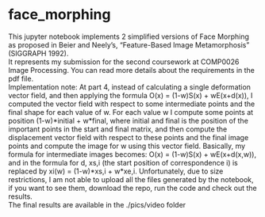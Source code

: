 # face_morphing
This jupyter notebook implements 2 simplified versions of Face Morphing as proposed in Beier and Neely’s, “Feature-Based Image Metamorphosis” (SIGGRAPH 1992).  <br>
It represents my submission for the second coursework at COMP0026 Image Processing. You can read more details about the requirements in the pdf file.  <br> 
Implementation note: At part 4, instead of calculating a single deformation vector field, and then applying the formula O(x) = (1-w)S(x) + wE(x+d(x)), I computed the vector field with respect to some intermediate points and the final shape for each value of w. For each value w I compute some points at position (1-w)\*initial + w\*final, where initial and final is the position of the important points in the start and final matrix, and then compute the displacement vector field with respect to these points and the final image points and compute the image for w using this vector field. Basically, my formula for intermediate images becomes: O(x) = (1-w)S(x) + wE(x+d(x,w)), and in the formula for d, xs,i (the start position of correspondence i) is replaced by xi(w) = (1-w)\*xs,i + w\*xe,i. 
Unfortunately, due to size restrictions, I am not able to upload all the files generated by the notebook, if you want to see them, download the repo, run the code and check out the results.  <br>
The final results are available in the ./pics/video folder
